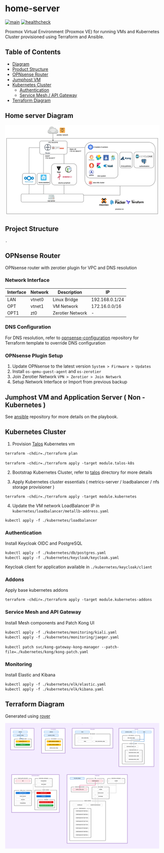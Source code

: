 # home-server

[![main](https://github.com/guyzsarun/home-server/actions/workflows/main.yml/badge.svg)](https://github.com/guyzsarun/home-server/actions/workflows/main.yml) 
[![healthcheck](https://github.com/guyzsarun/home-server/actions/workflows/healthcheck.yml/badge.svg)](https://github.com/guyzsarun/home-server/actions/workflows/healthcheck.yml)

Proxmox Virtual Environment (Proxmox VE) for running VMs and Kubernetes Cluster provisioned using Terraform and Ansible.


## Table of Contents

- [Diagram](#home-server-diagram)
- [Product Structure](#project-structure)
- [OPNsense Router](#opnsense-router)
- [Jumphost VM](#jumphost-vm)
- [Kubernetes Cluster](#kubernetes-cluster)
  - [Authentication](#authentication)
  - [Service Mesh / API Gateway](#service-mesh-and-api-gateway)
- [Terraform Diagram](#terraform-diagram)


## Home server Diagram

![proxmox](./assets/proxmox.jpg)



## Project Structure
```
.

```


## OPNsense Router
OPNsense router with zerotier plugin for VPC and DNS resolution

### Network Interface
| Interface | Network | Description | IP |
|-----------|---------|-------------|----|
| LAN       | vtnet0  |  Linux Bridge | 192.168.0.1/24 |
| OPT       | vtnet1  |  VM Network | 172.16.0.0/16 |
| OPT1      | zt0     | Zerotier Network | - |

### DNS Configuration

For DNS resolution, refer to [opnsense-configuration](https://github.com/guyzsarun-lab/opnsense-configuration) repository for Terraform template to override DNS configuration

### OPNsense Plugin Setup
1. Update OPNsense to the latest version `System > Firmware > Updates`
2. Install `os-qemu-guest-agent` and `os-zerotier `
3. Join Zerotier Network `VPN > Zerotier > Join Network`
4. Setup Network Interface or Import from previous backup


## Jumphost VM and Application Server ( Non - Kubernetes )
See [ansible](https://github.com/guyzsarun-lab/ansible) repository for more details on the playbook.


## Kubernetes Cluster
1. Provision [Talos](https://www.talos.dev/) Kubernetes vm

```
terraform -chdir=./terraform plan

terraform -chdir=./terraform apply -target module.talos-k8s
```
2. Bootstrap Kubernetes Cluster, refer to [talos](./terraform/talos/README.md) directory for more details

3. Apply Kubernetes cluster essentials ( metrics-server / loadbalancer / nfs storage provisioner )
```
terraform -chdir=./terraform apply -target module.kubernetes
```

4. Update the VM network LoadBalancer IP in `kubernetes/loadbalancer/metallb-address.yaml`
```
kubectl apply -f ./kubernetes/loadbalancer
```
### Authentication

Install Keycloak OIDC and PostgreSQL
```
kubectl apply -f ./kubernetes/db/postgres.yaml
kubectl apply -f ./kubernetes/keycloak/keycloak.yaml
```
Keycloak client for application available in `./kubernetes/keycloak/client`

### Addons
Apply base kubernetes addons
```
terraform -chdir=./terraform apply -target module.kubernetes-addons
```

### Service Mesh and  API Gateway

Install Mesh components and Patch Kong UI
```
kubectl apply -f ./kubernetes/monitoring/kiali.yaml 
kubectl apply -f ./kubernetes/monitoring/jaeger.yaml 

kubectl patch svc/kong-gateway-kong-manager --patch-file=./kubernetes/kong/kong-patch.yaml
```

### Monitoring
Install Elastic and Kibana
```
kubectl apply -f ./kubernetes/elk/elastic.yaml
kubectl apply -f ./kubernetes/elk/kibana.yaml
```

## Terraform Diagram

Generated using [rover](https://github.com/im2nguyen/rover)

![](./assets/terraform.svg)